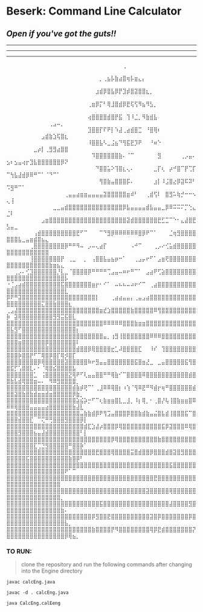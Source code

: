# **Beserk:** Command Line Calculator
## *Open if you've got the guts!!*
---
---
---
⠀⠀⠀⠀⠀⠀⠀⠀⠀⠀⠀⠀⠀⠀⠀⠀⠀⠀⠀⠀⠀⠀⠀⠀⠀⠀⠀⠀⠀⠀⢀⠀⠀⠀⠀⠀⠀⠀⠀⠀⠀⠀⠀⠀⠀⠀⠀⠀⠀⠀⠀⠀⠀⠀⠀⠀⠀⠀⠀⠀⠀⠀⠀⠀⠀⠀⠀⠀⠀⠀
⠀⠀⠀⠀⠀⠀⠀⠀⠀⠀⠀⠀⠀⠀⠀⠀⠀⠀⠀⠀⠀⠀⠀⠀⡀⢀⣦⡧⣷⣴⣿⢶⡧⣶⣄⡄⠀⠀⠀⠀⠀⠀⠀⠀⠀⠀⠀⠀⠀⠀⠀⠀⠀⠀⠀⠀⠀⠀⠀⠀⠀⠀⠀⠀⠀⠀⠀⠀⠀⠀
⠀⠀⠀⠀⠀⠀⠀⠀⠀⠀⠀⠀⠀⠀⠀⠀⠀⠀⠀⠀⠀⠀⠀⣰⣾⡿⣿⣧⡿⡟⣹⡾⣿⣽⣿⣿⣆⡀⠀⠀⠀⠀⠀⠀⠀⠀⠀⠀⠀⠀⠀⠀⠀⠀⠀⠀⠀⠀⠀⠀⠀⠀⠀⠀⠀⠀⠀⠀⠀⠀
⠀⠀⠀⠀⠀⠀⠀⠀⠀⠀⠀⠀⠀⠀⠀⠀⠀⠀⠀⠀⠀⢀⣶⡿⡍⠃⢿⣸⣿⣾⡿⣟⢯⢫⠻⣦⠻⣣⡀⠀⠀⠀⠀⠀⠀⠀⠀⠀⠀⠀⠀⠀⠀⠀⠀⠀⠀⠀⠀⠀⠀⠀⠀⠀⠀⠀⠀⠀⠀⠀
⠀⠀⠀⠀⠀⠀⠀⠀⠀⠀⠀⠀⠀⠀⠀⠀⠀⠀⠀⠀⠀⢴⣿⣿⣿⣿⣾⣿⡟⣯⠀⢹⠸⣈⡀⠻⣷⣾⣧⠀⠀⠀⠀⠀⠀⠀⠀⠀⠀⠀⠀⠀⠀⠀⠀⠀⠀⠀⠀⠀⢀⣠⠤⡀⠀⠀⠀⠀⠀⠀
⠀⠀⠀⠀⠀⠀⠀⠀⠀⠀⠀⠀⠀⠀⠀⠀⠀⠀⠀⠀⠀⣹⣿⣿⡏⠏⠟⡇⠱⣼⢀⣴⣾⣿⣉⠀⠘⣿⢿⠆⠀⠀⠀⠀⠀⠀⠀⠀⠀⠀⠀⠀⠀⠀⠀⠀⠀⠀⣠⣾⣷⣱⢯⣿⣆⠀⠀⠀⠀⠀
⠀⠀⠀⠀⠀⠀⠀⠀⠀⠀⠀⠀⠀⠀⠀⠀⠀⠀⠀⠀⠀⠸⣿⣿⣧⠣⣀⣨⣦⠙⢻⣯⣟⡹⠟⠀⠀⠘⠶⠑⠀⠀⠀⠀⠀⠀⠀⠀⠀⠀⠀⠀⠀⠀⠀⠀⣀⡴⡇⢀⣻⣻⣴⣿⣿⠀⠀⠀⠀⠀
⠀⠀⠀⠀⠀⠀⠀⠀⠀⠀⠀⠀⠀⠀⠀⠀⠀⠀⠀⠀⠀⠀⠹⣿⣿⣿⣿⣿⣿⣷⠄⠈⠉⠀⠀⠀⠀⠀⠀⣻⠀⠀⠀⠀⠀⢀⡠⣤⠄⣢⠆⣢⣤⢴⡖⣹⣧⣿⣿⣿⣿⣿⣿⡿⠝⠀⠀⠀⠀⠀
⠀⠀⠀⠀⠀⠀⠀⠀⠀⠀⠀⠀⠀⠀⠀⠀⠀⠀⠀⠀⠀⠀⠀⠙⣿⣿⣥⠕⢹⣿⣆⢄⠄⠀⠀⠀⠀⠀⣀⡏⢆⠀⡴⠚⣿⠉⡟⢉⡏⠉⢳⣧⣼⣾⡿⠿⠛⠉⠁⠈⠙⠉⠁⠀⠀⠀⠀⠀⠀⠀
⠀⠀⠀⠀⠀⠀⠀⠀⠀⠀⠀⠀⠀⠀⠀⠀⠀⠀⠀⠀⠀⠀⠀⠀⢻⣿⣷⣤⣿⣿⣿⡯⠄⠀⠀⠀⠀⠀⣰⡇⠸⣨⣿⣔⡿⣽⠯⠽⠃⠩⣻⠛⠉⠁⠀⠀⠀⠀⠀⠀⠀⠀⠀⠀⠀⠀⠀⠀⠀⠀
⠀⠀⠀⠀⠀⠀⠀⠀⠀⠀⠀⠀⠀⠀⠀⢀⣤⣤⣴⣶⣶⣤⣤⣤⣤⣽⣿⣿⣿⣿⣿⣶⠾⠃⠀⠀⢀⣾⢫⠇⠀⣿⣻⠥⢷⡚⠒⠒⠢⢄⢸⠀⠀⠀⠀⠀⠀⠀⠀⠀⠀⠀⠀⠀⠀⠀⠀⠀⠀⠀
⠀⠀⠀⠀⠀⠀⠀⠀⠀⠀⠀⠀⣀⣀⣤⣾⣿⣿⣿⣿⣿⣿⣿⣿⣿⣿⣿⣿⣿⣿⡿⣧⣤⣤⣤⣤⣾⣧⣤⣤⣀⡿⠿⠭⠭⠍⡉⢑⣄⣈⠇⠀⠀⠀⠀⠀⠀⠀⠀⠀⠀⠀⠀⠀⠀⠀⠀⠀⠀⠀
⠀⠀⠀⠀⠀⠀⠀⠀⠀⣠⣶⣿⣿⣿⣿⣿⣿⣿⣿⣿⣿⣿⣿⣿⣿⣿⣿⣿⣿⣿⣿⣽⣾⣿⣿⣿⣿⣿⣿⣟⣋⣉⠉⠑⠂⣄⣼⣿⣟⣣⣤⣀⠀⠀⠀⠀⠀⠀⠀⠀⠀⠀⠀⠀⠀⠀⠀⠀⠀⠀
⠀⠀⠀⠀⠀⠀⠀⢠⣾⣿⣿⣿⣿⣿⣿⣿⣿⣿⣟⠋⠉⠀⠀⠀⠉⠙⣻⡿⠿⠿⠿⠿⠿⠿⣿⡿⠟⠉⠁⠀⠀⠀⣈⢶⣻⣿⣿⣿⣿⣿⣿⣿⣧⣀⣤⣶⣾⣿⣦⣄⠀⠀⠀⠀⠀⠀⠀⠀⠀⠀
⠀⠀⠀⠀⠀⠀⢀⣿⣿⣿⣿⣿⣿⣿⣿⡿⠛⠛⠻⠤⠀⡠⠤⢄⣴⡏⠀⠀⠀⠀⠀⠀⠠⠚⠉⠀⠀⠀⢀⡠⠔⢊⣥⣾⣿⣿⣿⣿⣿⣿⣿⣿⣿⣿⣿⣿⣿⣿⣿⣿⠀⠀⠀⠀⠀⠀⠀⠀⠀⠀
⠀⠀⠀⠀⠀⠀⢸⣿⣿⣿⣿⣿⣿⣿⡟⠀⢀⣀⠀⠀⡀⠀⢠⣿⣿⣧⣤⣦⡶⠒⠁⠀⠀⢀⣠⡤⠖⠋⠁⣠⣶⢟⣿⣿⣿⣿⣿⣿⣿⣿⣿⣿⣿⣿⣿⣿⣿⣿⣿⣿⣷⣶⣦⣄⠀⠀⠀⠀⠀⠀
⠀⠀⢀⡠⠄⢊⣹⣿⣿⣿⣿⣿⣿⡘⣇⣀⠈⣿⣿⣿⣿⡿⠛⠛⠛⠛⢉⣠⣤⠤⠶⠖⠛⠉⠁⠀⣠⣴⠟⢋⣵⣿⣿⣿⣿⣿⣿⣿⣿⣿⣿⣿⣿⣿⣿⣿⣿⣿⣿⣿⣿⣿⣿⣿⡧⠀⠀⠀⠀⠀
⠐⢈⣠⣴⣾⣿⣿⣿⣿⣿⣿⣿⣿⣿⣯⣿⣿⣿⣿⣿⣿⣿⣶⡖⠂⠊⠁⠀⠤⠦⠦⠤⠴⠖⠊⠉⠀⢀⣴⣿⣿⣿⣿⣿⣿⣿⣿⣿⣿⣿⣿⣿⣿⣿⣿⣿⣿⣿⣿⣿⣿⣿⣿⣿⣇⠀⠀⠀⠀⠀
⡿⠟⠛⣽⣿⣿⣿⣿⣿⣿⣿⣿⣿⣿⣿⣿⣿⣿⣿⣿⣿⣿⣿⡇⠀⠀⠀⢀⣴⣴⣤⣤⡄⢀⣤⣠⣴⣿⣿⣿⣿⣿⣿⣿⣿⣿⣿⣿⣿⣿⣿⣿⣿⣿⣿⣿⣿⣿⣍⣿⣿⣷⣿⣿⣿⣆⠀⠀⠀⠀
⢀⣠⣼⣿⣿⣿⣿⣿⣿⣿⣿⣿⣿⣿⣿⣿⣿⣿⣿⣿⣿⣿⣿⣿⣶⣞⣱⣿⣿⣿⣿⣿⣷⣿⣿⣿⣿⣿⠿⢻⣿⣿⣿⣿⣿⣿⣿⣿⣿⡷⠀⣽⢿⣿⣿⣿⣿⣿⣿⣿⣿⣻⣻⣭⣯⣿⣇⠀⠀⠀
⣿⣿⣿⣿⣿⣿⣿⣿⣿⣿⣿⣿⣿⣿⣿⣿⣿⣿⣿⣿⣿⣿⣿⣿⣿⠿⠿⠿⠿⠿⣿⣿⣿⣷⣶⣶⣿⣿⣿⣿⣿⣿⣿⣿⣿⣿⣿⣿⣿⣿⣧⣻⠋⣿⣿⣿⣿⣿⣿⣿⣿⣿⣿⣿⣿⣿⣿⡆⠀⠀
⣿⣿⣿⣿⣿⣿⣿⣿⣿⣿⣿⣿⣿⣿⣿⣿⣿⣿⣿⣿⣿⣿⣿⣿⣿⣤⡀⢰⣻⢸⣿⣿⣿⣿⣿⣿⣿⠿⠿⠿⣿⣿⣿⣿⣿⣿⣿⣿⣿⣿⣿⣿⣶⣿⣿⣿⣿⣿⣿⡿⣿⣿⣿⣿⣿⣿⣿⠇⠀⠀
⣿⣿⣿⣿⣿⣿⣿⣿⣿⣿⣿⣿⣿⣿⣿⣿⣿⣿⣾⣿⣿⡿⢿⣿⣿⣿⣿⣖⣁⠼⣿⣿⣿⣿⣏⠀⠀⠸⠎⠀⢹⣿⣿⣿⣿⣿⣿⣿⣿⣿⣿⣿⡷⣿⣿⡟⠋⠉⢿⣿⡿⣿⡏⢿⡺⣿⡏⠀⠀⠀
⣿⣿⣿⣿⣿⣿⣿⣿⡿⢿⣿⣿⣿⣿⣿⣽⣿⣿⣿⣿⣿⠷⠖⣻⣤⣤⣿⣿⣿⣿⣿⣿⣿⣯⣿⣶⣜⣀⠀⣀⣤⣿⣿⣿⣿⣿⣯⢻⣿⣿⣯⡋⢡⣿⣿⣇⠄⠂⠈⢿⣿⣮⣿⣿⣿⣿⣧⠀⠀⠀
⣿⣿⣿⣿⣿⣿⣿⣁⠀⢨⣿⣿⣿⣿⣿⣿⣝⢿⠟⠋⢇⣤⣤⣿⣿⠛⠛⢿⣷⠊⠉⣿⣿⣿⣿⠿⣿⣿⣿⣿⣿⣿⣿⣿⣿⣿⣿⣾⣿⣿⣷⣧⣾⢿⣿⣿⣶⠤⠄⠀⠻⠿⣻⣿⣿⣿⣿⡀⠀⠀
⣿⣿⣿⣿⣿⣿⣿⣿⣿⣿⣿⣿⣿⣿⣿⣿⣿⣾⣷⡾⢟⠉⠁⢀⣸⠿⠿⢿⣿⡆⠰⢱⠈⢻⠿⣟⠛⠻⣾⡖⢶⠛⣿⣿⣿⣿⣿⣿⣾⣿⣿⣽⣿⣷⣿⣷⣾⣶⣶⣾⣶⣿⣿⣿⣿⣿⡿⣷⡀⠀
⣿⣿⣿⣿⣿⣿⣿⣿⣿⣿⣿⣿⣿⣿⣿⣿⣿⣿⣵⣮⡵⡒⠋⠉⢆⣷⣶⣶⣿⣇⣀⣸⡀⠸⡆⢿⡀⠂⢀⣿⡜⢧⢸⣿⣷⣶⣶⣿⠿⠿⠿⢿⣿⣿⣿⣤⣤⣤⣤⣴⣿⣿⣿⣿⣿⣿⣷⣼⣇⠀
⣿⣿⣿⣿⣿⣿⣿⣿⣿⣿⣿⣿⣿⣿⣿⣿⣿⣿⣿⣤⣷⣷⣾⡿⠟⢻⣩⣤⣿⣿⣿⡿⣿⣿⣷⣾⣷⣤⣬⣿⣧⣾⢸⣿⣿⣿⣯⠉⣿⣿⣿⣿⣾⣿⣿⣏⠀⠉⢍⠛⢛⣿⣿⣿⣻⣿⣿⣿⡿⡇
⣿⣿⣿⣿⣿⣿⣿⣿⣿⣿⣿⣿⣿⣿⣿⣿⣿⣿⣿⣿⣾⣏⣱⣼⡴⣿⣿⣿⡿⢿⣿⣿⣿⣿⣿⣿⣿⣿⣿⣿⣯⡿⣽⣿⣿⣿⠿⢿⣿⣿⣿⣿⣻⣿⣿⣿⣦⣤⣼⣾⣿⣿⣿⣿⣿⣿⣿⣿⠃⡇
⣿⣿⣿⣿⣿⣿⣿⣿⣿⣿⣿⣿⣿⣿⣿⣿⣿⣿⣿⣿⣿⣿⣿⣿⣿⣿⣿⡿⢿⣿⣿⣿⣿⣿⣿⣿⣿⣿⣿⣷⣿⣿⣿⣿⣿⣿⣿⣿⣿⣿⣿⣿⣿⣿⣿⣿⣏⢉⣙⣻⣿⣿⣿⣿⣿⠛⣿⣿⡷⠁
⣿⣿⣿⣿⣿⣿⣿⣿⣿⣿⣿⣿⣿⣿⣿⣿⣿⣿⣿⣿⣿⣿⣿⣟⣿⣿⣿⢿⣿⣿⣿⣿⣭⣿⣾⣿⣿⡿⣿⣿⣿⣾⣿⣽⣿⣻⣿⣿⣿⣿⣿⣿⣿⣿⣯⣿⣿⣿⣿⣿⣿⣿⣿⣿⣿⣷⣿⡿⠃⠀
⣿⣿⣿⣿⣿⣿⣿⣿⣿⣿⣿⣿⣿⣿⣿⣿⣿⣿⣿⣿⣿⣿⣿⣿⣿⣿⣿⣿⣿⣿⣿⣿⣿⣿⣿⣿⣿⣿⣿⣿⣿⣿⣯⣿⣿⣿⣿⣿⣿⣿⣿⣿⣿⣿⣿⣿⣿⣿⣿⣿⣿⣿⣿⣿⠟⠁⠉⠀⠀⠀
⣿⣿⣿⣿⣿⣿⣿⣿⣿⣿⣿⣿⣿⣿⣿⣿⣿⣿⣿⣿⣿⣿⣿⣿⣿⣿⣿⣿⣿⣿⣿⣿⣿⣿⣿⣿⣿⣿⣟⣿⣿⣿⣿⣿⣿⣿⣿⣿⣿⣿⣿⣿⣿⣿⣿⣿⣿⣿⣿⣿⣿⣿⣿⠀⠀⠀⠀⠀⠀⠀
⣿⣿⣿⣿⣿⣿⣿⣿⣿⣿⣿⣿⣿⣿⣿⣿⣿⣿⣿⣿⣿⣿⣿⣿⣿⣿⣿⣿⣿⣿⣿⣿⣿⣿⣿⣿⣽⣿⣿⣿⣿⣿⢿⣿⣿⣿⣿⣿⣿⣿⣿⣿⣿⣿⣿⣿⣿⣿⣿⣿⣿⣿⣿⡀⠀⠀⠀⠀⠀⠀
⣿⣿⣿⣿⣿⣿⣿⣿⣿⣿⣿⣿⣿⣿⣿⣿⣿⣿⣿⣿⣿⣿⣿⣿⣯⣿⣿⣿⣿⣿⣿⣿⣿⣿⣿⣿⣿⣿⣿⣿⣿⣿⣼⣿⣿⣿⣿⣻⣿⣿⣿⣿⣿⣿⣿⣿⣿⣿⣿⣿⣿⣿⣿⣷⠄⠀⠀⠀⠀⠀
⣿⣿⣿⣿⣿⣿⣿⣿⣿⣿⣿⣿⣿⣿⣿⣿⣿⣿⣿⣿⣿⣿⡿⣻⣿⣿⣟⣿⣿⣿⣿⣿⣿⣿⣿⣿⣿⣽⣿⡿⣿⣿⣿⣿⣿⣿⣿⡿⣿⣿⣿⣿⣿⣿⣿⣿⣿⣿⣿⣿⣿⣿⣿⣿⣧⡀⠀⠀⠀⠀
⣿⣿⣿⣿⣿⣿⣿⣿⣿⣿⣿⣿⣿⣿⣿⣿⣿⣿⣿⣿⣿⣿⣷⣿⣿⣿⣿⡟⠻⣿⣿⣿⣿⣿⣿⣿⣿⢿⡿⣟⣾⣿⣿⣿⣿⣿⣿⣿⡝⣿⣿⣿⣿⣿⣿⣿⣿⣿⣿⣿⣿⣿⣿⣿⡿⢿⣦⡀


### TO RUN: 

> clone the repository and run the following commands after changing into the Engine directory

`javac calcEng.java`

`javac -d . calcEng.java`

`java CalcEng.calEeng`
